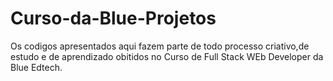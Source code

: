 # Curso-da-Blue-Projetos
Os codigos apresentados aqui fazem parte de todo processo criativo,de estudo e de aprendizado
obitidos no Curso de Full Stack WEb Developer da Blue Edtech.
